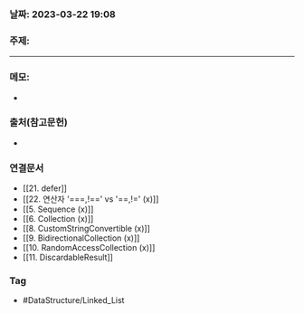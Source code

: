 ### 날짜: 2023-03-22 19:08

### 주제: 
---
### 메모: 
- 

### 출처(참고문헌) 
- 

### 연결문서 
- [[21. defer]]
- [[22. 연산자 '===,!==' vs '==,!=' (x)]]
- [[5. Sequence (x)]]
- [[6. Collection (x)]]
- [[8. CustomStringConvertible (x)]]
- [[9. BidirectionalCollection (x)]]
- [[10. RandomAccessCollection (x)]]
- [[11. DiscardableResult]]
### Tag
- #DataStructure/Linked_List 
